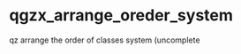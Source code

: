 qgzx_arrange_oreder_system
==========================

qz arrange the order of classes system
(uncomplete

